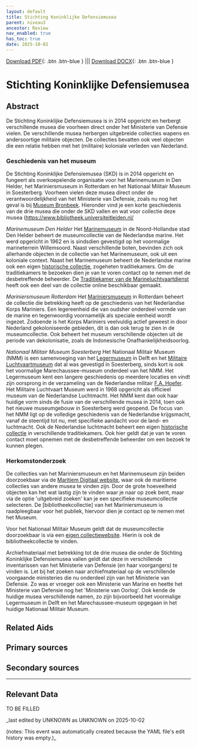 ```yaml
---
layout: default
title: Stichting Koninklijke Defensiemusea
parent: niveau3
ancestor: Review
nav_enabled: true
has_toc: true
date: 2025-10-02
--- 
```



[Download PDF](https://raw.githubusercontent.com/colonial-heritage/research-guides-dev/refs/heads/main/EXPORTS/review/PDF/niveau3/Dutch/1KoninklijkeDefensieMus.pdf){: .btn .btn-blue } |||    [Download DOCX](https://raw.githubusercontent.com/colonial-heritage/research-guides-dev/refs/heads/main/EXPORTS/review/DOCX/niveau3/Dutch/1KoninklijkeDefensieMus.docx){: .btn .btn-blue }


# Stichting Koninklijke Defensiemusea


## Abstract

De Stichting Koninklijke Defensiemusea is in 2014 opgericht en herbergt verschillende musea die voorheen direct onder het Ministerie van Defensie vielen. De verschillende musea herbergen uitgebreide collecties wapens en andersoortige militaire objecten. De collecties bevatten ook veel objecten die een relatie hebben met het (militaire) koloniale verleden van Nederland.

### Geschiedenis van het museum

De Stichting Koninklijke Defensiemusea (SKD) is in 2014 opgericht en fungeert als overkoepelende organisatie voor het Marinemuseum in Den Helder, het Mariniersmuseum in Rotterdam en het Nationaal Militair Museum in Soesterberg. Voorheen vielen deze musea direct onder de verantwoordelijkheid van het Ministerie van Defensie, zoals nu nog het geval is bij [Museum Bronbeek](https://app.colonialcollections.nl/nl/research-aids/https%3A%2F%2Fn2t%252Enet%2Fark%3A%2F27023%2F3443ee68039071c8125b16cf2f813f6f). Hieronder vind je een korte geschiedenis van de drie musea die onder de SKD vallen en wat voor collectie deze musea (https://www.bibliotheek.universiteitleiden.nl/

_Marinemuseum Den Helder_
Het [Marinemuseum](http://www.wikidata.org/entity/Q17402020) in de Noord-Hollandse stad Den Helder beheert de museumcollectie van de Nederlandse marine. Het werd opgericht in 1962 en is sindsdien gevestigd op het voormalige marineterrein Willemsoord. Naast verschillende boten, bevinden zich ook allerhande objecten in de collectie van het Marinemuseum, ook uit een koloniale context. Naast het Marinemuseum beheert de Nederlandse marine ook een eigen [historische collectie](https://www.defensie.nl/onderwerpen/musea/defensiemusea/historische-verzameling-marine), zogeheten traditiekamers. Om de traditiekamers te bezoeken dien je van te voren contact op te nemen met de desbetreffende beheerder. De [Traditiekamer van de Marineluchtvaartdienst](https://www.marineluchtvaart.nl/cgi-bin/objecten.pl) heeft ook een deel van de collectie online beschikbaar gemaakt.

_Mariniersmuseum Rotterdam_
Het [Mariniersmuseum](http://www.wikidata.org/entity/Q2530385) in Rotterdam beheert de collectie die betrekking heeft op de geschiedenis van het Nederlandse Korps Mariniers. Een legereenheid die van oudsher onderdeel vormde van de marine en tegenwoordig voornamelijk als speciale eenheid wordt ingezet. Zodoende is het Korps Mariniers veelvuldig actief geweest in door Nederland gekoloniseerde gebieden, dit is dan ook terug te zien in de museumcollectie. Ook beheert het museum verschillende objecten uit de periode van dekolonisatie, zoals de Indonesische Onafhankelijkheidsoorlog.

_Nationaal Militair Museum Soesterberg_
Het Nationaal Militair Museum (NMM) is een samenvoeging van het [Legermuseum](http://www.wikidata.org/entity/Q1781661) in Delft en het [Militaire Luchtvaartmuseum](http://www.wikidata.org/entity/Q1934808) dat al was gevestigd in Soesterberg, sinds kort is ook het voormalige Marechaussee-museum onderdeel van het NMM. Het Legermuseum kent een langere geschiedenis op meerdere locaties en vindt zijn oorsprong in de verzameling van de Nederlandse militair [F.A. Hoefer](http://www.wikidata.org/entity/Q597251). Het Militaire Luchtvaart Museum werd in 1968 opgericht als officieel museum van de Nederlandse Luchtmacht. Het NMM kent dan ook haar huidige vorm sinds de fusie van de verschillende musea in 2014, toen ook het nieuwe museumgebouw in Soesterberg werd geopend. De focus van het NMM ligt op de volledige geschiedenis van de Nederlandse krijgsmacht, vanaf de steentijd tot nu, met specifieke aandacht voor de land- en luchtmacht. Ook de Nederlandse luchtmacht beheert een eigen [historische collectie](https://www.defensie.nl/onderwerpen/musea/defensiemusea/historische-verzamelingen-luchtmacht) in verschillende traditiekamers. Ook hier geldt dat je van te voren contact moet opnemen met de desbetreffende beheerder om een bezoek te kunnen plegen.

### Herkomstonderzoek

De collecties van het Mariniersmuseum en het Marinemuseum zijn beiden doorzoekbaar via de [Maritiem Digitaal website](https://www.maritiemdigitaal.nl/index.cfm?event=page.home), waar ook de maritieme collecties van andere musea te vinden zijn. Door de grote hoeveelheid objecten kan het wat lastig zijn te vinden waar je naar op zoek bent, maar via de optie 'uitgebreid zoeken' kan je een specifieke museumcollectie selecteren. De [bibliotheekcollectie] van het Mariniersmuseum is raadpleegbaar voor het publiek, hiervoor dien je contact op te nemen met het Museum.

Voor het Nationaal Militair Museum geldt dat de museumcollectie doorzoekbaar is via een [eigen collectiewebsite](https://collectie.nmm.nl/nl/collectie/?_ga=2.218030102.1046968903.1660553611-298675809.1660564803&_gac=1.83753444.1660642684.Cj0KCQjwgO2XBhCaARIsANrW2X0x1xCORvngvPpYGnoOtTAD60qrsYpipWn3sQ5KxajXrJPVRUtbvb4aAvJPEALw_wcB). Hierin is ook de bibliotheekcollectie te vinden. 

Archiefmateriaal met betrekking tot de drie musea die onder de Stichting Koninklijke Defensiemusea vallen geldt dat deze in verschillende inventarissen van het Ministerie van Defensie (en haar voorgangers) te vinden is. Let bij het zoeken naar archiefmateriaal op de verschillende voorgaande ministeries die nu onderdeel zijn van het Ministerie van Defensie. Zo was er vroeger ook een Ministerie van Marine en heette het Ministerie van Defensie nog het 'Ministerie van Oorlog'. Ook kende de huidige musea verschillende namen, zo zijn bijvoorbeeld het voormalige Legermuseum in Delft en het Marechaussee-museum opgegaan in het huidige Nationaal Militair Museum.


## Related Aids


## Primary sources

## Secondary sources



---
## Relevant Data 
TO BE FILLED

_last edited by UNKNOWN as UNKNOWN on 2025-10-02

(notes: This event was automatically created because the YAML file's edit history was empty.)_
        